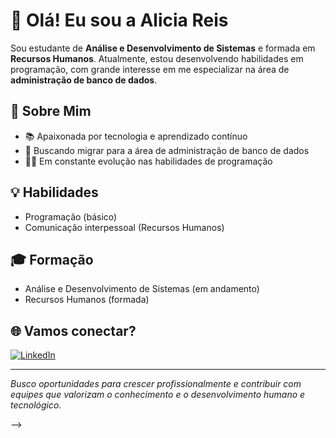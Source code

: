 # 👋 Olá! Eu sou a Alicia Reis

Sou estudante de **Análise e Desenvolvimento de Sistemas** e formada em **Recursos Humanos**. Atualmente, estou desenvolvendo habilidades em programação, com grande interesse em me especializar na área de **administração de banco de dados**.

## 🚀 Sobre Mim

- 📚 Apaixonada por tecnologia e aprendizado contínuo
- 🎯 Buscando migrar para a área de administração de banco de dados
- 🧑‍💻 Em constante evolução nas habilidades de programação

## 💡 Habilidades


- Programação (básico)
- Comunicação interpessoal (Recursos Humanos)

## 🎓 Formação

- Análise e Desenvolvimento de Sistemas (em andamento)
- Recursos Humanos (formada)

## 🌐 Vamos conectar?

[![LinkedIn](https://img.shields.io/badge/-LinkedIn-blue?logo=linkedin&logoColor=white&style=flat)](https://www.linkedin.com/in/alicia-reis-793a33140)

---

*Busco oportunidades para crescer profissionalmente e contribuir com equipes que valorizam o conhecimento e o desenvolvimento humano e tecnológico.*


-->
